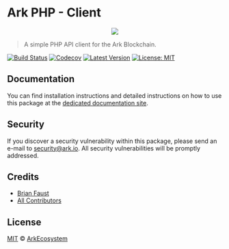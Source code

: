 # Ark PHP - Client

<p align="center">
    <img src="https://github.com/ArkEcosystem/php-client/blob/master/banner.png" />
</p>

> A simple PHP API client for the Ark Blockchain.

[![Build Status](https://travis-ci.org/ArkEcosystem/php-client.svg)](https://travis-ci.org/ArkEcosystem/php-client)
[![Codecov](https://img.shields.io/codecov/c/github/arkecosystem/php-client/master.svg)](https://codecov.io/gh/arkecosystem/php-client)
[![Latest Version](https://img.shields.io/github/release/ArkEcosystem/php-client.svg)](https://github.com/ArkEcosystem/php-client/releases)
[![License: MIT](https://img.shields.io/badge/License-MIT-yellow.svg)](https://opensource.org/licenses/MIT)

## Documentation

You can find installation instructions and detailed instructions on how to use this package at the [dedicated documentation site](https://docs.ark.io/developers/sdk/clients/php.html).

## Security

If you discover a security vulnerability within this package, please send an e-mail to security@ark.io. All security vulnerabilities will be promptly addressed.

## Credits

- [Brian Faust](https://github.com/faustbrian)
- [All Contributors](../../../../contributors)

## License

[MIT](LICENSE) © [ArkEcosystem](https://ark.io)
